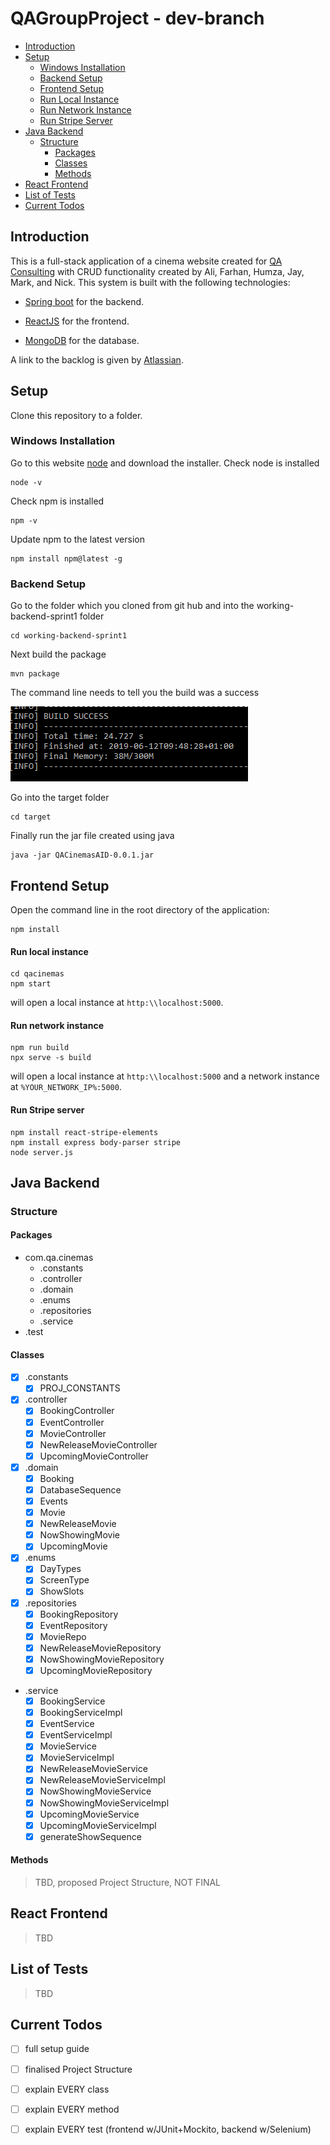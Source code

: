 # QAGroupProject -   dev-branch

 * [Introduction](#introduction)
 * [Setup](#setup)
   + [Windows Installation](#windows-installation)
   + [Backend Setup](#backend-setup)
   + [Frontend Setup](#frontend-setup)
   + [Run Local Instance](#run-local-instance)
   + [Run Network Instance](#run-network-instance)
   + [Run Stripe Server](#run-stripe-server)
 * [Java Backend](#java-backend)
   + [Structure](#structure)
     - [Packages](#packages)
     - [Classes](#classes)
     - [Methods](#methods)
 * [React Frontend](#react-frontend)
 * [List of Tests](#list-of-tests)
 * [Current Todos](#current-todos)

## Introduction
This is a full-stack application of a cinema website created for [QA Consulting](https://consulting.qa.com/) with CRUD functionality created by Ali, Farhan, Humza, Jay, Mark, and Nick. This system is built with the following technologies:

- [Spring boot](https://spring.io/projects/spring-boot) for the backend.

- [ReactJS](https://reactjs.org/) for the frontend.

- [MongoDB](https://www.mongodb.com/) for the database.

A link to the backlog is given by [Atlassian](https://qacacademypurple.atlassian.net/secure/RapidBoard.jspa?rapidView=29&projectKey=CL2&view=planning.nodetail&selectedIssue=CL2-5).

## Setup
Clone this repository to a folder.
### Windows Installation
Go to this website [node](https://nodejs.org/en/) and download the installer. Check node is installed 
```
node -v
```

Check npm is installed
```
npm -v
```

Update npm to the latest version
```
npm install npm@latest -g
```

### Backend Setup
Go to the folder which you cloned from git hub and into the working-backend-sprint1 folder

```
cd working-backend-sprint1
```

Next build the package

```
mvn package
```

The command line needs to tell you the build was a success

![alt text](https://github.com/H-Yous/QAGroupProject/blob/dev-branch-booking/buildsuccess.PNG)

Go into the target folder

```
cd target
```

Finally run the jar file created using java

```
java -jar QACinemasAID-0.0.1.jar
```

## Frontend Setup
Open the command line in the root directory of the application:
```
npm install
```

#### Run local instance
```
cd qacinemas
npm start
```
will open a local instance at `http:\\localhost:5000`. 
#### Run network instance
```
npm run build
npx serve -s build
```
will open a local instance at `http:\\localhost:5000` and a network instance at `%YOUR_NETWORK_IP%:5000`.
#### Run Stripe server
```
npm install react-stripe-elements
npm install express body-parser stripe
node server.js
```
## Java Backend
### Structure
#### Packages
* com.qa.cinemas
  * .constants
  * .controller
  * .domain
  * .enums
  * .repositories
  * .service
* .test
#### Classes
* [x] .constants
  * [x] PROJ_CONSTANTS
* [x] .controller
  * [x] BookingController
  * [x] EventController
  * [x] MovieController
  * [x] NewReleaseMovieController
  * [x] UpcomingMovieController
* [x] .domain
  * [x] Booking
  * [x] DatabaseSequence
  * [x] Events
  * [x] Movie
  * [x] NewReleaseMovie
  * [x] NowShowingMovie
  * [x] UpcomingMovie
* [x] .enums
  * [x] DayTypes
  * [x] ScreenType
  * [x] ShowSlots
* [x] .repositories 
  * [x] BookingRepository
  * [x] EventRepository
  * [x] MovieRepo
  * [x] NewReleaseMovieRepository
  * [x] NowShowingMovieRepository
  * [x] UpcomingMovieRepository
* .service
  * [x] BookingService
  * [x] BookingServiceImpl
  * [x] EventService
  * [x] EventServiceImpl
  * [x] MovieService
  * [x] MovieServiceImpl
  * [x] NewReleaseMovieService
  * [x] NewReleaseMovieServiceImpl
  * [x] NowShowingMovieService
  * [x] NowShowingMovieServiceImpl
  * [x] UpcomingMovieService
  * [x] UpcomingMovieServiceImpl
  * [x] generateShowSequence
#### Methods
> TBD, proposed Project Structure, NOT FINAL
## React Frontend
>TBD
## List of Tests
>TBD
## Current Todos
- [ ] full setup guide
- [ ] finalised Project Structure
- [ ] explain EVERY class
- [ ] explain EVERY method
- [ ] explain EVERY test (frontend w/JUnit+Mockito, backend w/Selenium)

